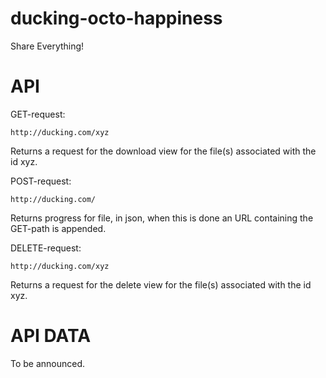 ducking-octo-happiness
======================

Share Everything!

API
=========

GET-request:
```
http://ducking.com/xyz 
```
Returns a request for the download view for the file(s) associated with the id xyz.

POST-request:
```
http://ducking.com/
```
Returns progress for file, in json, when this is done an URL containing the GET-path is appended.

DELETE-request:
```
http://ducking.com/xyz
```
Returns a request for the delete view for the file(s) associated with the id xyz.

API DATA
========

To be announced.
